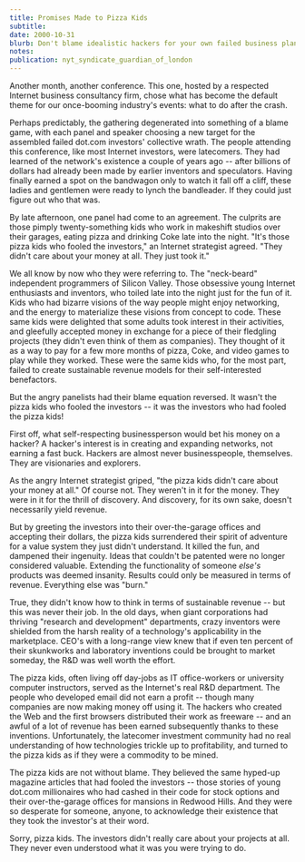 ```yaml
---
title: Promises Made to Pizza Kids
subtitle: 
date: 2000-10-31
blurb: Don't blame idealistic hackers for your own failed business plans.
notes: 
publication: nyt_syndicate_guardian_of_london
---
```



Another month, another conference. This one, hosted by a respected Internet business consultancy firm, chose what has become the default theme for our once-booming industry's events: what to do after the crash.

Perhaps predictably, the gathering degenerated into something of a blame game, with each panel and speaker choosing a new target for the assembled failed dot.com investors' collective wrath. The people attending this conference, like most Internet investors, were latecomers. They had learned of the network's existence a couple of years ago -- after billions of dollars had already been made by earlier inventors and speculators. Having finally earned a spot on the bandwagon only to watch it fall off a cliff, these ladies and gentlemen were ready to lynch the bandleader. If they could just figure out who that was.

By late afternoon, one panel had come to an agreement. The culprits are those pimply twenty-something kids who work in makeshift studios over their garages, eating pizza and drinking Coke late into the night. "It's those pizza kids who fooled the investors," an Internet strategist agreed. "They didn't care about your money at all. They just took it."

We all know by now who they were referring to. The "neck-beard" independent programmers of Silicon Valley. Those obsessive young Internet enthusiasts and inventors, who toiled late into the night just for the fun of it. Kids who had bizarre visions of the way people might enjoy networking, and the energy to materialize these visions from concept to code. These same kids were delighted that some adults took interest in their activities, and gleefully accepted money in exchange for a piece of their fledgling projects (they didn't even think of them as companies). They thought of it as a way to pay for a few more months of pizza, Coke, and video games to play while they worked. These were the same kids who, for the most part, failed to create sustainable revenue models for their self-interested benefactors.

But the angry panelists had their blame equation reversed. It wasn't the pizza kids who fooled the investors -- it was the investors who had fooled the pizza kids!

First off, what self-respecting businessperson would bet his money on a hacker? A hacker's interest is in creating and expanding networks, not earning a fast buck. Hackers are almost never businesspeople, themselves. They are visionaries and explorers.

As the angry Internet strategist griped, "the pizza kids didn't care about your money at all." Of course not. They weren't in it for the money. They were in it for the thrill of discovery. And discovery, for its own sake, doesn't necessarily yield revenue.

But by greeting the investors into their over-the-garage offices and accepting their dollars, the pizza kids surrendered their spirit of adventure for a value system they just didn't understand. It killed the fun, and dampened their ingenuity. Ideas that couldn't be patented were no longer considered valuable. Extending the functionality of someone *else's* products was deemed insanity. Results could only be measured in terms of revenue. Everything else was "burn."

True, they didn't know how to think in terms of sustainable revenue -- but this was never their job. In the old days, when giant corporations had thriving "research and development" departments, crazy inventors were shielded from the harsh reality of a technology's applicability in the marketplace. CEO's with a long-range view knew that if even ten percent of their skunkworks and laboratory inventions could be brought to market someday, the R&D was well worth the effort.

The pizza kids, often living off day-jobs as IT office-workers or university computer instructors, served as the Internet's real R&D department. The people who developed email did not earn a profit -- though many companies are now making money off using it. The hackers who created the Web and the first browsers distributed their work as freeware -- and an awful of a lot of revenue has been earned subsequently thanks to these inventions. Unfortunately, the latecomer investment community had no real understanding of how technologies trickle up to profitability, and turned to the pizza kids as if they were a commodity to be mined.

The pizza kids are not without blame. They believed the same hyped-up magazine articles that had fooled the investors -- those stories of young dot.com millionaires who had cashed in their code for stock options and their over-the-garage offices for mansions in Redwood Hills. And they were so desperate for someone, anyone, to acknowledge their existence that they took the investor's at their word.

Sorry, pizza kids. The investors didn't really care about your projects at all. They never even understood what it was you were trying to do.

